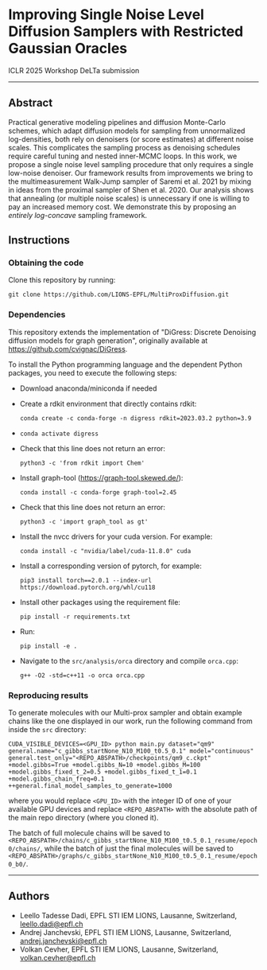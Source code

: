 # Improving Single Noise Level Diffusion Samplers with Restricted Gaussian Oracles

ICLR 2025 Workshop DeLTa submission

----------------------

## Abstract

Practical generative modeling pipelines and diffusion Monte-Carlo schemes, which adapt diffusion models for sampling
from unnormalized log-densities, both rely on denoisers (or score estimates) at different noise scales. This complicates
the sampling process as denoising schedules require careful tuning and nested inner-MCMC loops. In this work, we propose
a single noise level sampling procedure that only requires a single low-noise denoiser. Our framework results from
improvements we bring to the multimeasurement Walk-Jump sampler of Saremi et al. 2021 by mixing in ideas from the
proximal sampler of Shen et al. 2020. Our analysis shows that annealing (or multiple noise scales) is unnecessary if one
is willing to pay an increased memory cost. We demonstrate this by proposing an *entirely log-concave* sampling
framework.

## Instructions

### Obtaining the code

Clone this repository by running:

`git clone https://github.com/LIONS-EPFL/MultiProxDiffusion.git`

### Dependencies

This repository extends the implementation of "DiGress: Discrete Denoising diffusion models for graph generation",
originally available at https://github.com/cvignac/DiGress.

To install the Python programming language and the dependent Python packages, you need to execute the following steps:

- Download anaconda/miniconda if needed

- Create a rdkit environment that directly contains rdkit:

  ```conda create -c conda-forge -n digress rdkit=2023.03.2 python=3.9```

- `conda activate digress`

- Check that this line does not return an error:

  ``` python3 -c 'from rdkit import Chem' ```

- Install graph-tool (https://graph-tool.skewed.de/):

  ```conda install -c conda-forge graph-tool=2.45```

- Check that this line does not return an error:

  ```python3 -c 'import graph_tool as gt' ```

- Install the nvcc drivers for your cuda version. For example:

  ```conda install -c "nvidia/label/cuda-11.8.0" cuda```

- Install a corresponding version of pytorch, for example:

  ```pip3 install torch==2.0.1 --index-url https://download.pytorch.org/whl/cu118```

- Install other packages using the requirement file:

  ```pip install -r requirements.txt```

- Run:

  ```pip install -e .```

- Navigate to the `src/analysis/orca` directory and compile `orca.cpp`:

  ```g++ -O2 -std=c++11 -o orca orca.cpp```

### Reproducing results

To generate molecules with our Multi-prox sampler and obtain example chains like the one displayed in our work, run the
following command from inside the `src` directory:

```CUDA_VISIBLE_DEVICES=<GPU_ID> python main.py dataset="qm9" general.name="c_gibbs_startNone_N10_M100_t0.5_0.1" model="continuous" general.test_only="<REPO_ABSPATH>/checkpoints/qm9_c.ckpt" +model.gibbs=True +model.gibbs_N=10 +model.gibbs_M=100 +model.gibbs_fixed_t_2=0.5 +model.gibbs_fixed_t_1=0.1 +model.gibbs_chain_freq=0.1 ++general.final_model_samples_to_generate=1000```

where you would replace `<GPU_ID>` with the integer ID of one of your available GPU devices and replace `<REPO_ABSPATH>`
with the absolute path of the main repo directory (where you cloned it).

The batch of full molecule chains will be saved to
`<REPO_ABSPATH>/chains/c_gibbs_startNone_N10_M100_t0.5_0.1_resume/epoch0/chains/`, while the batch of just the final
molecules will be saved to `<REPO_ABSPATH>/graphs/c_gibbs_startNone_N10_M100_t0.5_0.1_resume/epoch0_b0/`.

----------

## Authors

- Leello Tadesse Dadi, EPFL STI IEM LIONS, Lausanne, Switzerland, leello.dadi@epfl.ch
- Andrej Janchevski, EPFL STI IEM LIONS, Lausanne, Switzerland, andrej.janchevski@epfl.ch
- Volkan Cevher, EPFL STI IEM LIONS, Lausanne, Switzerland, volkan.cevher@epfl.ch
